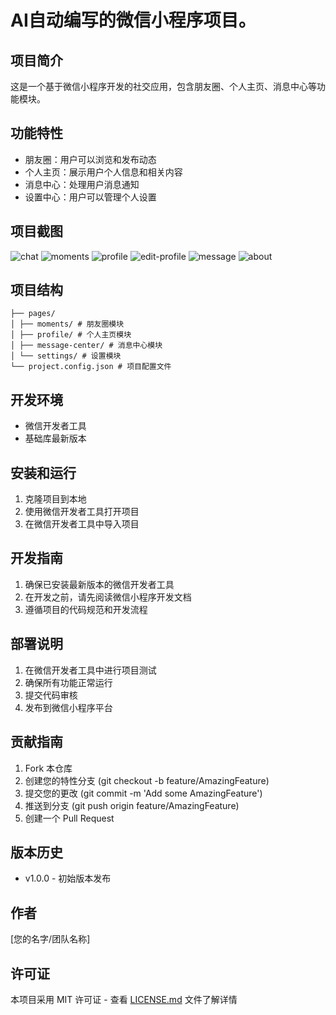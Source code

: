 # AI自动编写的微信小程序项目。

## 项目简介
这是一个基于微信小程序开发的社交应用，包含朋友圈、个人主页、消息中心等功能模块。

## 功能特性
- 朋友圈：用户可以浏览和发布动态
- 个人主页：展示用户个人信息和相关内容
- 消息中心：处理用户消息通知
- 设置中心：用户可以管理个人设置

## 项目截图 

![chat](./screenshot/chat.png)
![moments](./screenshot/moments.png)
![profile](./screenshot/profile.png)
![edit-profile](./screenshot/edit-profile.png)
![message](./screenshot/message.png)
![about](./screenshot/about.png)


## 项目结构 

```
├── pages/
│ ├── moments/ # 朋友圈模块
│ ├── profile/ # 个人主页模块
│ ├── message-center/ # 消息中心模块
│ └── settings/ # 设置模块
└── project.config.json # 项目配置文件
```

## 开发环境
- 微信开发者工具
- 基础库最新版本

## 安装和运行
1. 克隆项目到本地
2. 使用微信开发者工具打开项目
3. 在微信开发者工具中导入项目

## 开发指南
1. 确保已安装最新版本的微信开发者工具
2. 在开发之前，请先阅读微信小程序开发文档
3. 遵循项目的代码规范和开发流程

## 部署说明
1. 在微信开发者工具中进行项目测试
2. 确保所有功能正常运行
3. 提交代码审核
4. 发布到微信小程序平台

## 贡献指南
1. Fork 本仓库
2. 创建您的特性分支 (git checkout -b feature/AmazingFeature)
3. 提交您的更改 (git commit -m 'Add some AmazingFeature')
4. 推送到分支 (git push origin feature/AmazingFeature)
5. 创建一个 Pull Request

## 版本历史
- v1.0.0 - 初始版本发布

## 作者
[您的名字/团队名称]

## 许可证
本项目采用 MIT 许可证 - 查看 [LICENSE.md](LICENSE.md) 文件了解详情